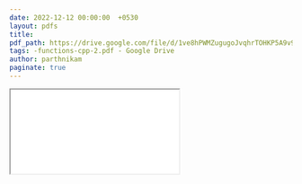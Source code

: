 ```yaml
---
date: 2022-12-12 00:00:00  +0530
layout: pdfs
title: 
pdf_path: https://drive.google.com/file/d/1ve8hPWMZugugoJvqhrTOHKP5A9v9N0xq/preview?usp=drive_link
tags: -functions-cpp-2.pdf - Google Drive
author: parthnikam
paginate: true
---
```


<iframe class="embed-pdf" src="{{ page.pdf_path }}#toolbar=0" seamless="seamless" scrolling="no" style="overflow:hidden"></iframe>
